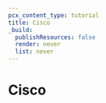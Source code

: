 ```yaml
---
pcx_content_type: tutorial
title: Cisco
_build:
  publishResources: false
  render: never
  list: never
---
```


# Cisco